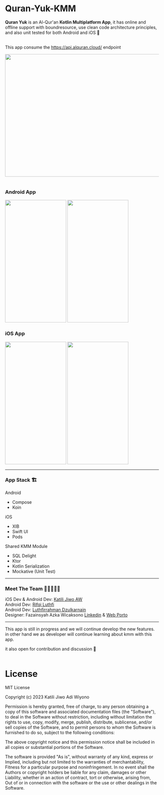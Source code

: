 # Quran-Yuk-KMM

<b>Quran Yuk</b> is an Al-Qur'an <b>Kotlin Multiplatform App</b>, it has online and offline support with boundresource, use clean code architecture principles, and also unit tested for both Android and iOS  🌙<br><br>

This app consume the https://api.alquran.cloud/ endpoint

<image src="https://github.com/jiwomdf/Quran-Yuk-KMM/blob/main/brand/quran_yuk_poster.png" width="1000" height="400"> </image>
<br><br>

### Android App
<image src="https://github.com/jiwomdf/Quran-Yuk-KMM/blob/main/brand/android_1.png" width="200" height="400"> </image>
<image src="https://github.com/jiwomdf/Quran-Yuk-KMM/blob/main/brand/android_2.png" width="200" height="400"> </image>

### iOS App
<image src="https://github.com/jiwomdf/Quran-Yuk-KMM/blob/main/brand/ios_1.png" width="200" height="400"> </image>
<image src="https://github.com/jiwomdf/Quran-Yuk-KMM/blob/main/brand/ios_2.png" width="200" height="400"> </image>

---

### App Stack 🏗️
Android
- Compose
- Koin

iOS
- XIB
- Swift UI
- Pods

Shared KMM Module
- SQL Delight
- Ktor
- Kotlin Serialization
- Mockative (Unit Test)

---

### Meet The Team 🧑🏼‍🤝‍🧑🏼
iOS Dev & Android Dev: [Katili Jiwo AW](https://github.com/jiwomdf) <br>
Android Dev: [Rifqi Luthfi](https://github.com/rifqi-luthfi) <br>
Android Dev: [Luthfirrahman Dzulkarnain](https://github.com/cusszbro) <br>
Designer: Fazainsyah Azka Wicaksono [Linkedin](https://www.linkedin.com/in/fazainsyah-azka-wicaksono-414484148) & [Web Porto](https://faz-portfolio.webflow.io/)

---
This app is still in progress and we will continue develop the new features. in other hand we as developer will continue learning about kmm with this app. 

it also open for contribution and discussion 🙏
<br><br>

# License
MIT License

Copyright (c) 2023 Katili Jiwo Adi Wiyono

Permission is hereby granted, free of charge, to any person obtaining a copy
of this software and associated documentation files (the "Software"), to deal
in the Software without restriction, including without limitation the rights
to use, copy, modify, merge, publish, distribute, sublicense, and/or sell
copies of the Software, and to permit persons to whom the Software is
furnished to do so, subject to the following conditions:

The above copyright notice and this permission notice shall be included in all
copies or substantial portions of the Software.

The software is provided "As is", without warranty of any kind, express or
Implied, including but not limited to the warranties of merchantability,
Fitness for a particular purpose and noninfringement. In no event shall the
Authors or copyright holders be liable for any claim, damages or other
Liability, whether in an action of contract, tort or otherwise, arising from,
Out of or in connection with the software or the use or other dealings in the
Software.

